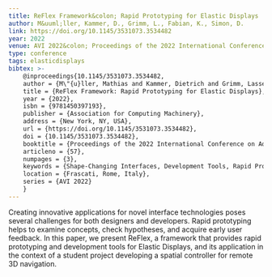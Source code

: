 ```yaml
---
title: ReFlex Framework&colon; Rapid Prototyping for Elastic Displays
author: M&uuml;ller, Kammer, D., Grimm, L., Fabian, K., Simon, D.
link: https://doi.org/10.1145/3531073.3534482
year: 2022
venue: AVI 2022&colon; Proceedings of the 2022 International Conference on Advanced Visual Interfaces
type: conference
tags: elasticdisplays
bibtex: >-
    @inproceedings{10.1145/3531073.3534482,
    author = {M\"{u}ller, Mathias and Kammer, Dietrich and Grimm, Lasse and Fabian, Konrad and Simon, Diana},
    title = {ReFlex Framework: Rapid Prototyping for Elastic Displays},
    year = {2022},
    isbn = {9781450397193},
    publisher = {Association for Computing Machinery},
    address = {New York, NY, USA},
    url = {https://doi.org/10.1145/3531073.3534482},
    doi = {10.1145/3531073.3534482},
    booktitle = {Proceedings of the 2022 International Conference on Advanced Visual Interfaces},
    articleno = {57},
    numpages = {3},
    keywords = {Shape-Changing Interfaces, Development Tools, Rapid Prototyping, Software Frameworks, Elastic Displays, User Experience, Interaction Design},
    location = {Frascati, Rome, Italy},
    series = {AVI 2022}
    }
---
```

Creating innovative applications for novel interface technologies poses several challenges for both designers and developers. Rapid prototyping helps to examine concepts, check hypotheses, and acquire early user feedback. In this paper, we present ReFlex, a framework that provides rapid prototyping and development tools for Elastic Displays, and its application in the context of a student project developing a spatial controller for remote 3D navigation.
